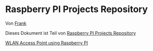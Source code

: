 [0]: README.md "Startseite"
[1]: ../../wlan-access-point/README.md


Raspberry PI Projects Repository
====================================

Von [Frank](mailto:xd23fe39@yahoo.de)

Dieses Dokument ist Teil von [Raspberry PI Projects Repository][0]


[WLAN Access Point using Raspberry PI][1]
